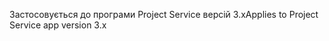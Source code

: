 <span data-ttu-id="3b215-101">Застосовується до програми Project Service версій 3.x</span><span class="sxs-lookup"><span data-stu-id="3b215-101">Applies to Project Service app version 3.x</span></span>
